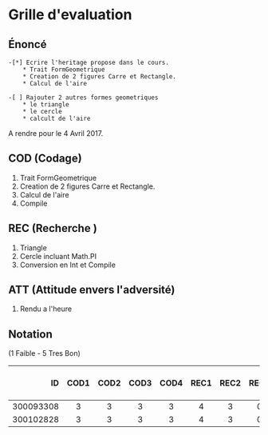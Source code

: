 # Grille d'evaluation


## Énoncé
    -[*] Ecrire l'heritage propose dans le cours.
        * Trait FormGeometrique
        * Creation de 2 figures Carre et Rectangle.
        * Calcul de l'aire

    -[ ] Rajouter 2 autres formes geometriques
        * le triangle 
        * le cercle
        * calcult de l'aire

A rendre pour le 4 Avril 2017.

## COD (Codage)

1. Trait FormGeometrique
2. Creation de 2 figures Carre et Rectangle.
3. Calcul de l'aire
4. Compile

## REC (Recherche )

1. Triangle
2. Cercle incluant Math.PI
3. Conversion en Int et Compile

## ATT (Attitude envers l'adversité)
1. Rendu a l'heure

## Notation 

(1 Faible - 5 Tres Bon)

| ID        |COD1|COD2|COD3|COD4|REC1|REC2|REC3|ATT1|  Comments    (7 * 5 = 35)             |
|----------:|:--:|:--:|:--:|:--:|:--:|:--:|:--:|:--:|---------------------------------------|  
| 300093308 | 3  | 3  | 3  |  3 |  4 | 3  |  0 |  4 |                                       |  
| 300102828 | 3  | 3  | 3  |  3 |  4 | 3  |  0 |  5 |                                       |  


